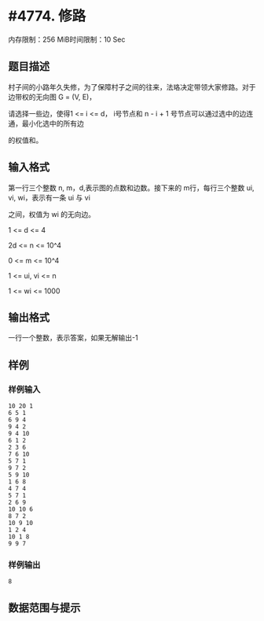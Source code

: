 # #4774. 修路

内存限制：256 MiB时间限制：10 Sec

## 题目描述

村子间的小路年久失修，为了保障村子之间的往来，法珞决定带领大家修路。对于边带权的无向图 G = (V, E)，

请选择一些边，使得1 <= i <= d， i号节点和 n - i + 1 号节点可以通过选中的边连通，最小化选中的所有边

的权值和。

## 输入格式

第一行三个整数 n, m，d,表示图的点数和边数。接下来的 m行，每行三个整数 ui, vi, wi，表示有一条 ui 与 vi 

之间，权值为 wi 的无向边。

1 <= d <= 4

2d <= n <= 10^4

0 <= m <= 10^4

1 <= ui, vi <= n

1 <= wi <= 1000

## 输出格式

一行一个整数，表示答案，如果无解输出-1

## 样例

### 样例输入

    
    10 20 1
    6 5 1
    6 9 4
    9 4 2
    9 4 10
    6 1 2
    2 3 6
    7 6 10
    5 7 1
    9 7 2
    5 9 10
    1 6 8
    4 7 4
    5 7 1
    2 6 9
    10 10 6
    8 7 2
    10 9 10
    1 2 4
    10 1 8
    9 9 7
    
    

### 样例输出

    
    8
    

## 数据范围与提示
